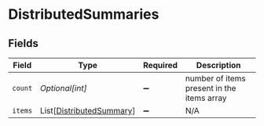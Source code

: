 # DistributedSummaries


## Fields

| Field                                                                 | Type                                                                  | Required                                                              | Description                                                           |
| --------------------------------------------------------------------- | --------------------------------------------------------------------- | --------------------------------------------------------------------- | --------------------------------------------------------------------- |
| `count`                                                               | *Optional[int]*                                                       | :heavy_minus_sign:                                                    | number of items present in the items array                            |
| `items`                                                               | List[[DistributedSummary](../../models/shared/distributedsummary.md)] | :heavy_minus_sign:                                                    | N/A                                                                   |